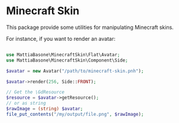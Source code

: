 # Minecraft Skin

This package provide some utilities for manipulating Minecraft skins.

For instance, if you want to render an avatar:
```php

use MattiaBasone\MinecraftSkin\Flat\Avatar;
use MattiaBasone\MinecraftSkin\Component\Side;

$avatar = new Avatar("/path/to/minecraft-skin.pnh");

$avatar->render(256, Side::FRONT);

// Get the \GdResource
$resource = $avatar->getResource();
// or as string
$rawImage = (string) $avatar;
file_put_contents("/my/output/file.png", $rawImage);

```
